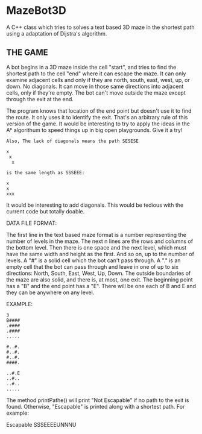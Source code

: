 MazeBot3D
=========

A C++ class which tries to solves a text based 3D maze in the shortest path using a adaptation of Dijstra's algorithm.

THE GAME
--------

A bot begins in a 3D maze inside the cell "start", and tries to find the shortest path to the cell "end" where it can escape the maze. It can only examine adjacent cells and only if they are north, south, east, west, up, or down. No diagonals. It can move in those same directions into adjacent cells, only if they're empty. The bot can't move outside the maze except through the exit at the end.

The program knows that location of the end point but doesn't use it to find the route. It only uses it to identify the exit. That's an arbitrary rule of this version of the game. It would be interesting to try to apply the ideas in the A* algorithum to speed things up in big open playgrounds. Give it a try!

    Also, The lack of diagonals means the path SESESE 

    x
     x
      x

    is the same length as SSSEEE: 

    x
    x
    xxx

It would be interesting to add diagonals. This would be tedious with the current code but totally doable. 


DATA FILE FORMAT:

The first line in the text based maze format is a number representing the number of levels in the maze. The next n lines are the rows and columns of the bottom level. Then there is one space and the next level, which must have the same width and height as the first. And so on, up to the number of levels. A "#" is a solid cell which the bot can't pass through. A "." is an empty cell that the bot can pass through and leave in one of up to six directions: North, South, East, West, Up, Down. The outside boundaries of the maze are also solid, and there is, at most, one exit. The beginning point has a "B" and the end point has a "E". There will be one each of B and E and they can be anywhere on any level.


EXAMPLE:

    3
    B####
    .####
    .####
    .....

    #..#.
    #..#.
    #..#.
    ####.

    ..#.E
    ..#..
    ..#..
    .....


The method printPathe() will print "Not Escapable" if no path to the exit is found. Otherwise, "Escapable" is printed along with a shortest path. For example:

Escapable SSSEEEEUNNNU


